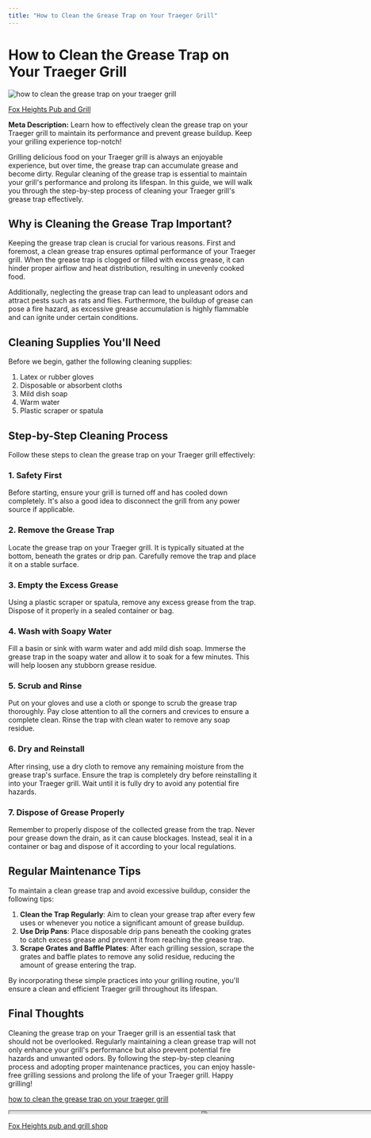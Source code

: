 ```yaml
---
title: "How to Clean the Grease Trap on Your Traeger Grill"
---
```

# How to Clean the Grease Trap on Your Traeger Grill


![how to clean the grease trap on your traeger grill](https://images.unsplash.com/photo-1487700160041-babef9c3cb55?ixid=M3w0ODkxMTF8MHwxfHNlYXJjaHwxfHxob3clMjB0byUyMGNsZWFuJTIwdGhlJTIwZ3JlYXNlJTIwdHJhcCUyMG9uJTIweW91ciUyMHRyYWVnZXIlMjBncmlsbHxlbnwwfHx8fDE2OTI4MDM3NDV8MA&ixlib=rb-4.0.3&w=512&fit=max)

[Fox Heights Pub and Grill](https://foxheightspubandgrill.com/tools/sitemap)

**Meta Description:** Learn how to effectively clean the grease trap on your Traeger grill to maintain its performance and prevent grease buildup. Keep your grilling experience top-notch!

Grilling delicious food on your Traeger grill is always an enjoyable experience, but over time, the grease trap can accumulate grease and become dirty. Regular cleaning of the grease trap is essential to maintain your grill's performance and prolong its lifespan. In this guide, we will walk you through the step-by-step process of cleaning your Traeger grill's grease trap effectively.

## Why is Cleaning the Grease Trap Important?

Keeping the grease trap clean is crucial for various reasons. First and foremost, a clean grease trap ensures optimal performance of your Traeger grill. When the grease trap is clogged or filled with excess grease, it can hinder proper airflow and heat distribution, resulting in unevenly cooked food.

Additionally, neglecting the grease trap can lead to unpleasant odors and attract pests such as rats and flies. Furthermore, the buildup of grease can pose a fire hazard, as excessive grease accumulation is highly flammable and can ignite under certain conditions.

## Cleaning Supplies You'll Need

Before we begin, gather the following cleaning supplies:

1. Latex or rubber gloves
2. Disposable or absorbent cloths
3. Mild dish soap
4. Warm water
5. Plastic scraper or spatula

## Step-by-Step Cleaning Process

Follow these steps to clean the grease trap on your Traeger grill effectively:

### 1. Safety First

Before starting, ensure your grill is turned off and has cooled down completely. It's also a good idea to disconnect the grill from any power source if applicable.

### 2. Remove the Grease Trap

Locate the grease trap on your Traeger grill. It is typically situated at the bottom, beneath the grates or drip pan. Carefully remove the trap and place it on a stable surface.

### 3. Empty the Excess Grease

Using a plastic scraper or spatula, remove any excess grease from the trap. Dispose of it properly in a sealed container or bag.

### 4. Wash with Soapy Water

Fill a basin or sink with warm water and add mild dish soap. Immerse the grease trap in the soapy water and allow it to soak for a few minutes. This will help loosen any stubborn grease residue.

### 5. Scrub and Rinse

Put on your gloves and use a cloth or sponge to scrub the grease trap thoroughly. Pay close attention to all the corners and crevices to ensure a complete clean. Rinse the trap with clean water to remove any soap residue.

### 6. Dry and Reinstall

After rinsing, use a dry cloth to remove any remaining moisture from the grease trap's surface. Ensure the trap is completely dry before reinstalling it into your Traeger grill. Wait until it is fully dry to avoid any potential fire hazards.

### 7. Dispose of Grease Properly

Remember to properly dispose of the collected grease from the trap. Never pour grease down the drain, as it can cause blockages. Instead, seal it in a container or bag and dispose of it according to your local regulations.

## Regular Maintenance Tips

To maintain a clean grease trap and avoid excessive buildup, consider the following tips:

1. **Clean the Trap Regularly**: Aim to clean your grease trap after every few uses or whenever you notice a significant amount of grease buildup.
2. **Use Drip Pans**: Place disposable drip pans beneath the cooking grates to catch excess grease and prevent it from reaching the grease trap.
3. **Scrape Grates and Baffle Plates**: After each grilling session, scrape the grates and baffle plates to remove any solid residue, reducing the amount of grease entering the trap.

By incorporating these simple practices into your grilling routine, you'll ensure a clean and efficient Traeger grill throughout its lifespan.

## Final Thoughts

Cleaning the grease trap on your Traeger grill is an essential task that should not be overlooked. Regularly maintaining a clean grease trap will not only enhance your grill's performance but also prevent potential fire hazards and unwanted odors. By following the step-by-step cleaning process and adopting proper maintenance practices, you can enjoy hassle-free grilling sessions and prolong the life of your Traeger grill. Happy grilling!

[how to clean the grease trap on your traeger grill](https://foxheightspubandgrill.com/post/how-to-clean-the-grease-trap-on-your-traeger-grill)

<iframe src='https://foxheightspubandgrill.com/post/how-to-clean-the-grease-trap-on-your-traeger-grill' width='800' height='5'></iframe>

[Fox Heights pub and grill shop](https://foxheightspubandgrill.com/tools/sitemap)